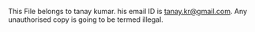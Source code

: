 This File belongs to tanay kumar. his email ID is tanay.kr@gmail.com. Any unauthorised copy is going to be termed illegal.
